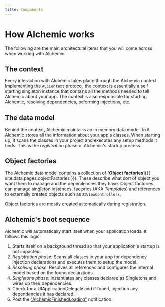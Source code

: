 ```yaml
---
title: Components
--- 
```


# How Alchemic works

The following are the main architectural items that you will come across when working with Alchemic.

## The context

Every interaction with Alchemic takes place through the Alchemic context. Implementing the `ALCContext` protocol, the context is essentially a self starting singleton instance that contains all the methods needed to tell Alchemic about your app. The context is also responsible for starting Alchemic, resolving dependencies, peforming injections, etc.

## The data model

Behind the context, Alchemic maintains an in memory data model. In it Alchemic stores all the information about your app's classes. When starting up, it scans the classes in your project and executes any setup methods it finds. This is the _registration_ phase of Alchemic's startup process.

## Object factories

The Alchemic data model contains a collection of [__Object factories__]({{ site.data.pages.objectFactories }}). These describe what sort of object you want them to manage and the dependencies they have. Object factories can manage singleton instances, factories (AKA _Templates_) and references to externally created objects such as `UIViewControllers`. 

Object factories are mostly created automatically during registration.

## Alchemic's boot sequence

Alchemic will automatically start itself when your application loads. It follows this logic:

1. Starts itself on a background thread so that your application's startup is not impacted.
2. _Registration phase:_ Scans all classes in your app for dependency injection declarations and executes them to setup the model.
3. _Resolving phase:_ Resolves all references and configures the internal model based on the found declarations.
3. _Singletons phase:_ Instantiates any classes declared as Singletons and wires up their dependencies.  
4. Check for a UIApplicationDelegate and if found, injection any dependencies it has declared.
5. Post the ["AlchemicFinishedLoading"](#finished-loading) notification.

